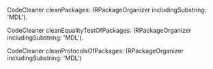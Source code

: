 CodeCleaner cleanPackages: (RPackageOrganizer includingSubstring: 'MDL').


CodeCleaner cleanEqualityTestOfPackages: (RPackageOrganizer includingSubstring: 'MDL').

CodeCleaner cleanProtocolsOfPackages: (RPackageOrganizer includingSubstring: 'MDL')